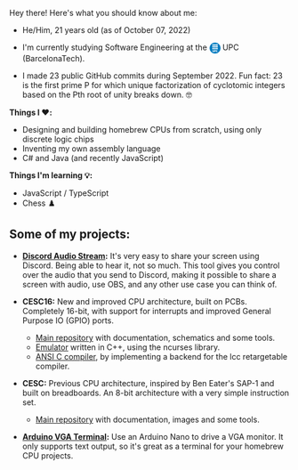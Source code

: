 Hey there! Here's what you should know about me:

<ul>
  <li>He/Him, 21 years old (as of October 07, 2022)</li>
  <li>
    <p>I'm currently studying Software Engineering at the 
      <img align="top" src="img/UPC_logo.png" alt="UPC Logo" width="20" height="20">
      UPC (BarcelonaTech).</p>
  </li>
  <li>I made 23 public GitHub commits during September 2022. Fun fact: 23 is the first prime P for which unique factorization of cyclotomic integers based on the Pth root of unity breaks down. 🤓</li>
</ul> 


**Things I ❤️:**
- Designing and building homebrew CPUs from scratch, using only discrete logic chips
- Inventing my own assembly language
- C# and Java (and recently JavaScript)

**Things I'm learning 💡:**
- JavaScript / TypeScript
- Chess ♟️


## Some of my projects:

- **[Discord Audio Stream](https://github.com/p-rivero/DiscordAudioStream):** It's very easy to share your screen using Discord. Being able to hear it, not so much. This tool gives you control over the audio that you send to Discord, making it possible to share a screen with audio, use OBS, and any other use case you can think of.

- **CESC16:** New and improved CPU architecture, built on PCBs. Completely 16-bit, with support for interrupts and improved General Purpose IO (GPIO) ports.
  - [Main repository](https://github.com/p-rivero/CESC16) with documentation, schematics and some tools.
  - [Emulator](https://github.com/p-rivero/CESC16-emulator) written in C++, using the ncurses library.
  - [ANSI C compiler](https://github.com/p-rivero/lcc), by implementing a backend for the lcc retargetable compiler.

- **CESC:** Previous CPU architecture, inspired by Ben Eater's SAP-1 and built on breadboards. An 8-bit architecture with a very simple instruction set.
  - [Main repository](https://github.com/p-rivero/CESCA) with documentation, images and some tools.

- **[Arduino VGA Terminal](https://github.com/p-rivero/ArduinoVGA):** Use an Arduino Nano to drive a VGA monitor. It only supports text output, so it's great as a terminal for your homebrew CPU projects.
